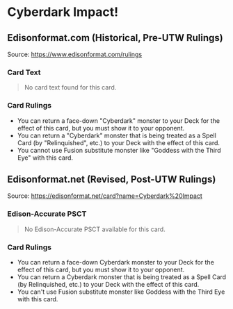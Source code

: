 # Cyberdark Impact!

## Edisonformat.com (Historical, Pre-UTW Rulings)

Source: https://www.edisonformat.com/rulings

### Card Text

> No card text found for this card.

### Card Rulings

*   You can return a face-down "Cyberdark" monster to your Deck for the effect of this card, but you must show it to your opponent.
*   You can return a "Cyberdark" monster that is being treated as a Spell Card (by "Relinquished", etc.) to your Deck with the effect of this card.
*   You cannot use Fusion substitute monster like "Goddess with the Third Eye" with this card.

## Edisonformat.net (Revised, Post-UTW Rulings)

Source: https://edisonformat.net/card?name=Cyberdark%20Impact

### Edison-Accurate PSCT

> No Edison-Accurate PSCT available for this card.

### Card Rulings

*   You can return a face-down Cyberdark monster to your Deck for the effect of this card, but you must show it to your opponent.
*   You can return a Cyberdark monster that is being treated as a Spell Card (by Relinquished, etc.) to your Deck with the effect of this card.
*   You can't use Fusion substitute monster like Goddess with the Third Eye with this card.
            